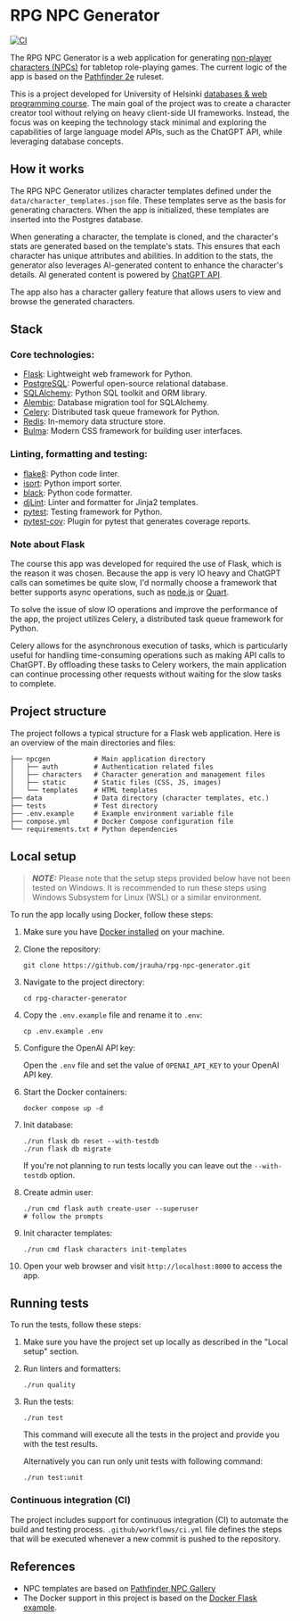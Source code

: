 # RPG NPC Generator

[![CI](https://github.com/jrauha/rpg-npc-generator/actions/workflows/ci.yml/badge.svg)](https://github.com/jrauha/rpg-npc-generator/actions/workflows/ci.yml)

The RPG NPC Generator is a web application for generating [non-player characters (NPCs)](https://en.wikipedia.org/wiki/Non-player_character) for tabletop role-playing games. The current logic of the app is based on the [Pathfinder 2e](https://en.wikipedia.org/wiki/Pathfinder_Roleplaying_Game) ruleset.

This is a project developed for University of Helsinki [databases & web programming course](https://hy-tsoha.github.io/materiaali/). The main goal of the project was to create a character creator tool without relying on heavy client-side UI frameworks. Instead, the focus was on keeping the technology stack minimal and exploring the capabilities of large language model APIs, such as the ChatGPT API, while leveraging database concepts.

## How it works

The RPG NPC Generator utilizes character templates defined under the `data/character_templates.json` file. These templates serve as the basis for generating characters. When the app is initialized, these templates are inserted into the Postgres database.

When generating a character, the template is cloned, and the character's stats are generated based on the template's stats. This ensures that each character has unique attributes and abilities. In addition to the stats, the generator also leverages AI-generated content to enhance the character's details. AI generated content is powered by [ChatGPT API](https://platform.openai.com/docs/api-reference).

The app also has a character gallery feature that allows users to view and browse the generated characters.

## Stack

### Core technologies:

- [Flask](https://flask.palletsprojects.com/): Lightweight web framework for Python.
- [PostgreSQL](https://www.postgresql.org/): Powerful open-source relational database.
- [SQLAlchemy](https://github.com/sqlalchemy/sqlalchemy): Python SQL toolkit and ORM library.
- [Alembic](https://alembic.sqlalchemy.org/): Database migration tool for SQLAlchemy.
- [Celery](https://docs.celeryq.dev/en/stable/): Distributed task queue framework for Python.
- [Redis](https://redis.io/): In-memory data structure store.
- [Bulma](https://bulma.io/): Modern CSS framework for building user interfaces.

### Linting, formatting and testing:

- [flake8](https://github.com/PyCQA/flake8): Python code linter.
- [isort](https://github.com/PyCQA/isort): Python import sorter.
- [black](https://github.com/psf/black): Python code formatter.
- [djLint](https://www.djlint.com/): Linter and formatter for Jinja2 templates.
- [pytest](https://github.com/pytest-dev/pytest): Testing framework for Python.
- [pytest-cov](https://github.com/pytest-dev/pytest-cov): Plugin for pytest that generates coverage reports.

### Note about Flask

The course this app was developed for required the use of Flask, which is the reason it was chosen. Because the app is very IO heavy and ChatGPT calls can sometimes be quite slow, I'd normally choose a framework that better supports async operations, such as [node.js](https://nodejs.org/en) or [Quart](https://quart.palletsprojects.com/en/latest/).

To solve the issue of slow IO operations and improve the performance of the app, the project utilizes Celery, a distributed task queue framework for Python.

Celery allows for the asynchronous execution of tasks, which is particularly useful for handling time-consuming operations such as making API calls to ChatGPT. By offloading these tasks to Celery workers, the main application can continue processing other requests without waiting for the slow tasks to complete.

## Project structure

The project follows a typical structure for a Flask web application. Here is an overview of the main directories and files:

```
├── npcgen           # Main application directory
│   ├── auth         # Authentication related files
│   ├── characters   # Character generation and management files
│   ├── static       # Static files (CSS, JS, images)
│   └── templates    # HTML templates
├── data             # Data directory (character templates, etc.)
├── tests            # Test directory
├── .env.example     # Example environment variable file
├── compose.yml      # Docker Compose configuration file
└── requirements.txt # Python dependencies
```

## Local setup

> **_NOTE:_** Please note that the setup steps provided below have not been tested on Windows. It is recommended to run these steps using Windows Subsystem for Linux (WSL) or a similar environment.

To run the app locally using Docker, follow these steps:

1. Make sure you have [Docker installed](https://docs.docker.com/get-docker/) on your machine.
2. Clone the repository:

   ```shell
   git clone https://github.com/jrauha/rpg-npc-generator.git
   ```

3. Navigate to the project directory:

   ```shell
   cd rpg-character-generator
   ```

4. Copy the `.env.example` file and rename it to `.env`:

   ```shell
   cp .env.example .env
   ```

5. Configure the OpenAI API key:

   Open the `.env` file and set the value of `OPENAI_API_KEY` to your OpenAI API key.

6. Start the Docker containers:

   ```shell
   docker compose up -d
   ```

7. Init database:

   ```shell
   ./run flask db reset --with-testdb
   ./run flask db migrate
   ```

   If you're not planning to run tests locally you can leave out the `--with-testdb` option.

8. Create admin user:

   ```shell
   ./run cmd flask auth create-user --superuser
   # follow the prompts
   ```

9. Init character templates:

   ```
   ./run cmd flask characters init-templates
   ```

10. Open your web browser and visit `http://localhost:8000` to access the app.

## Running tests

To run the tests, follow these steps:

1. Make sure you have the project set up locally as described in the "Local setup" section.

2. Run linters and formatters:

   ```shell
   ./run quality
   ```

3. Run the tests:

   ```shell
   ./run test
   ```

   This command will execute all the tests in the project and provide you with the test results.

   Alternatively you can run only unit tests with following command:

   ```shell
   ./run test:unit
   ```

### Continuous integration (CI)

The project includes support for continuous integration (CI) to automate the build and testing process. `.github/workflows/ci.yml` file defines the steps that will be executed whenever a new commit is pushed to the repository.

## References

- NPC templates are based on [Pathfinder NPC Gallery](https://2e.aonprd.com/Rules.aspx?ID=1396)
- The Docker support in this project is based on the [Docker Flask example](https://github.com/nickjj/docker-flask-example/tree/main).
